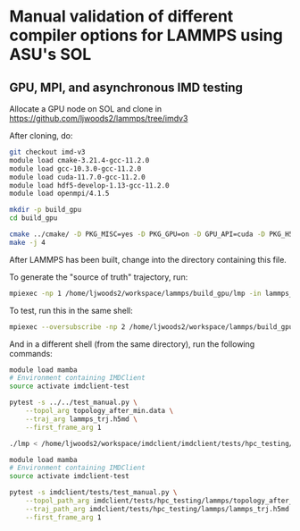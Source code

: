 # Manual validation of different compiler options for LAMMPS using ASU's SOL

## GPU, MPI, and asynchronous IMD testing

Allocate a GPU node on SOL and clone in https://github.com/ljwoods2/lammps/tree/imdv3

After cloning, do:

```bash
git checkout imd-v3
module load cmake-3.21.4-gcc-11.2.0
module load gcc-10.3.0-gcc-11.2.0
module load cuda-11.7.0-gcc-11.2.0
module load hdf5-develop-1.13-gcc-11.2.0
module load openmpi/4.1.5

mkdir -p build_gpu
cd build_gpu

cmake ../cmake/ -D PKG_MISC=yes -D PKG_GPU=on -D GPU_API=cuda -D PKG_H5MD=yes -D BUILD_MPI=yes -D LAMMPS_ASYNC_IMD=yes
make -j 4
```

After LAMMPS has been built, change into the directory containing this file.

To generate the "source of truth" trajectory, run:
```bash
mpiexec -np 1 /home/ljwoods2/workspace/lammps/build_gpu/lmp -in lammps_v3_write_traj.in
```

To test, run this in the same shell:
```bash
mpiexec --oversubscribe -np 2 /home/ljwoods2/workspace/lammps/build_gpu/lmp -in lammps_v3_imd.in
```

And in a different shell (from the same directory), run the following commands:

```bash
module load mamba
# Environment containing IMDClient
source activate imdclient-test

pytest -s ../../test_manual.py \
    --topol_arg topology_after_min.data \
    --traj_arg lammps_trj.h5md \
    --first_frame_arg 1
```

```bash
./lmp < /home/ljwoods2/workspace/imdclient/imdclient/tests/hpc_testing/lammps/lammps_v3.in 

```


```bash 
module load mamba
# Environment containing IMDClient
source activate imdclient-test

pytest -s imdclient/tests/test_manual.py \
    --topol_path_arg imdclient/tests/hpc_testing/lammps/topology_after_min.data \
    --traj_path_arg imdclient/tests/hpc_testing/lammps/lammps_trj.h5md \
    --first_frame_arg 1
```